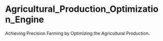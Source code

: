 # Agricultural_Production_Optimization_Engine
Achieving Precision Farming by Optimizing the Agricultural Production.
